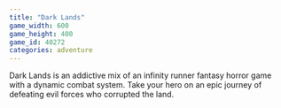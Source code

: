 ```yaml
---
title: "Dark Lands"
game_width: 600
game_height: 400
game_id: 40272
categories: adventure
---
```

Dark Lands is an addictive mix of an infinity runner fantasy horror game with a dynamic combat system. Take your hero on an epic journey of defeating evil forces who corrupted the land.
